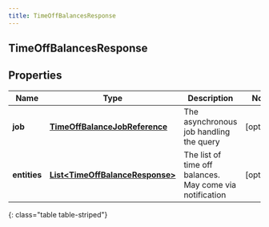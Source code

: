 ```yaml
---
title: TimeOffBalancesResponse
---
```

## TimeOffBalancesResponse


## Properties

| Name | Type | Description | Notes |
| ------------ | ------------- | ------------- | ------------- |
| **job** | <!----><!---->[**TimeOffBalanceJobReference**](TimeOffBalanceJobReference.html)<!----> | The asynchronous job handling the query |  [optional] |
| **entities** | <!----><!---->[**List&lt;TimeOffBalanceResponse&gt;**](TimeOffBalanceResponse.html)<!----> | The list of time off balances. May come via notification |  [optional] |
{: class="table table-striped"}



